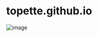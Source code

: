 # topette.github.io
![image](https://user-images.githubusercontent.com/885652/190491467-4f838e2f-7339-4a8d-9901-5bdc52c9269d.png)
